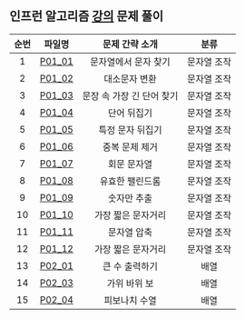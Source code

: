 ## 인프런 알고리즘 [강의](https://www.inflearn.com/course/%EC%9E%90%EB%B0%94-%EC%95%8C%EA%B3%A0%EB%A6%AC%EC%A6%98-%EB%AC%B8%EC%A0%9C%ED%92%80%EC%9D%B4-%EC%BD%94%ED%85%8C%EB%8C%80%EB%B9%84) 문제 풀이

| 순번  |              파일명               |    문제 간략 소개     |   분류   |
|:---:|:------------------------------:|:---------------:|:------:|
|  1  | [P01_01](./string/P01_01.java) |   문자열에서 문자 찾기   | 문자열 조작 |
|  2  | [P01_02](./string/P01_02.java) |     대소문자 변환     | 문자열 조작 |
|  3  | [P01_03](./string/P01_03.java) | 문장 속 가장 긴 단어 찾기 | 문자열 조작 |
|  4  | [P01_04](./string/P01_04.java) |     단어 뒤집기      | 문자열 조작 |
|  5  | [P01_05](./string/P01_05.java) |    특정 문자 뒤집기    | 문자열 조작 |
|  6  | [P01_06](./string/P01_06.java) |    중복 문제 제거     | 문자열 조작 |
|  7  | [P01_07](./string/P01_07.java) |     회문 문자열      | 문자열 조작 |
|  8  | [P01_08](./string/P01_08.java) |    유효한 팰린드롬     | 문자열 조작 |
|  9  | [P01_09](./string/P01_09.java) |     숫자만 추출      | 문자열 조작 |
| 10  | [P01_10](./string/P01_10.java) |   가장 짧은 문자거리    | 문자열 조작 |
| 11  | [P01_11](./string/P01_11.java) |     문자열 압축      | 문자열 조작 |
| 12  | [P01_12](./string/P01_12.java) |   가장 짧은 문자거리    | 문자열 조작 |
| 13  | [P02_01](./array/P02_01.java)  |    큰 수 출력하기     |   배열   |
| 14  | [P02_03](./array/P02_03.java)  |     가위 바위 보     |   배열   |
| 15  | [P02_04](./array/P02_04.java)  |     피보나치 수열     |   배열   |